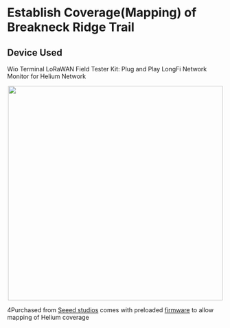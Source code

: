 # Establish Coverage(Mapping) of Breakneck Ridge Trail

## Device Used

Wio Terminal LoRaWAN Field Tester Kit: Plug and Play LongFi Network Monitor for Helium Network
<br>
<p align="center" >
<img src="https://user-images.githubusercontent.com/99907934/180664136-29233036-0b12-43e4-b09e-a85360d0296a.png" width="500"/>
</p>

4Purchased from [Seeed studios](https://www.seeedstudio.com/WioField-Tester-Kit-p-5282.html?queryID=9791702fc87a7be285959c783545d776&objectID=5282&indexName=bazaar_retailer_products) comes with preloaded [firmware](https://github.com/disk91/WioLoRaWANFieldTester/) to allow mapping of Helium coverage

